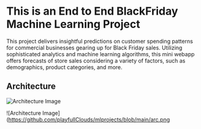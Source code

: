 # This is an End to End BlackFriday Machine Learning Project

This project delivers insightful predictions on customer spending patterns for commercial businesses gearing up for Black Friday sales. Utilizing sophisticated analytics and machine learning algorithms, this mini webapp offers forecasts of store sales considering a variety of factors, such as demographics, product categories, and more.

## Architecture

![Architecture Image](https://imgur.com/a/qlggIdN)

![Architecture Image](https://github.com/playfullClouds/mlprojects/blob/main/arc.png








